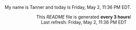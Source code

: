 My name is Tanner and today is Friday, May 2, 11:36 PM EDT.

<p align="center">This <i>README</i> file is generated <b>every 3 hours</b>!</br>Last refresh: Friday, May 2, 11:36 PM EDT<br /></p>
